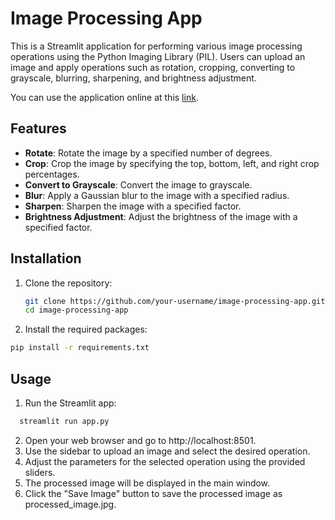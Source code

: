 # Image Processing App

This is a Streamlit application for performing various image processing operations using the Python Imaging Library (PIL). Users can upload an image and apply operations such as rotation, cropping, converting to grayscale, blurring, sharpening, and brightness adjustment.

You can use the application online at this [link]([https://safeapp.site](https://operations-image-1.streamlit.app/)).

## Features

- **Rotate**: Rotate the image by a specified number of degrees.
- **Crop**: Crop the image by specifying the top, bottom, left, and right crop percentages.
- **Convert to Grayscale**: Convert the image to grayscale.
- **Blur**: Apply a Gaussian blur to the image with a specified radius.
- **Sharpen**: Sharpen the image with a specified factor.
- **Brightness Adjustment**: Adjust the brightness of the image with a specified factor.

## Installation

1. Clone the repository:
   ```sh
   git clone https://github.com/your-username/image-processing-app.git
   cd image-processing-app
   
2. Install the required packages:
  ```sh
  pip install -r requirements.txt
  ```

## Usage 
1. Run the Streamlit app:
  ```sh
    streamlit run app.py
  ```
2. Open your web browser and go to http://localhost:8501.
3. Use the sidebar to upload an image and select the desired operation.
4. Adjust the parameters for the selected operation using the provided sliders.
5. The processed image will be displayed in the main window.
6. Click the "Save Image" button to save the processed image as processed_image.jpg. 
